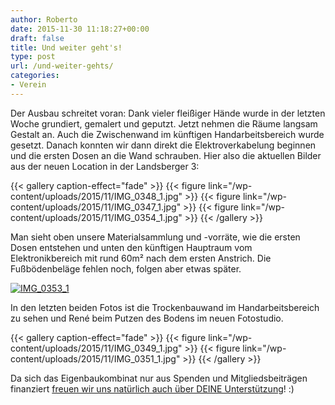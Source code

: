 ```yaml
---
author: Roberto
date: 2015-11-30 11:18:27+00:00
draft: false
title: Und weiter geht's!
type: post
url: /und-weiter-gehts/
categories:
- Verein
---
```


Der Ausbau schreitet voran: Dank vieler fleißiger Hände wurde in der letzten Woche grundiert, gemalert und geputzt. Jetzt nehmen die Räume langsam Gestalt an. Auch die Zwischenwand im künftigen Handarbeitsbereich wurde gesetzt. <!-- more -->Danach konnten wir dann direkt die Elektroverkabelung beginnen und die ersten Dosen an die Wand schrauben. Hier also die aktuellen Bilder aus der neuen Location in der Landsberger 3:


{{< gallery caption-effect="fade" >}}
  {{< figure link="/wp-content/uploads/2015/11/IMG_0348_1.jpg" >}}
{{< figure link="/wp-content/uploads/2015/11/IMG_0347_1.jpg" >}}
{{< figure link="/wp-content/uploads/2015/11/IMG_0354_1.jpg" >}}
{{< /gallery >}}

Man sieht oben unsere Materialsammlung und -vorräte, wie die ersten Dosen entstehen und unten den künftigen Hauptraum vom Elektronikbereich mit rund 60m² nach dem ersten Anstrich. Die Fußbödenbeläge fehlen noch, folgen aber etwas später.

[![IMG_0353_1](/wp-content/uploads/2015/11/IMG_0353_1-1024x362.jpg)
](/wp-content/uploads/2015/11/IMG_0353_1.jpg)

In den letzten beiden Fotos ist die Trockenbauwand im Handarbeitsbereich zu sehen und René beim Putzen des Bodens im neuen Fotostudio.


{{< gallery caption-effect="fade" >}}
  {{< figure link="/wp-content/uploads/2015/11/IMG_0349_1.jpg" >}}
{{< figure link="/wp-content/uploads/2015/11/IMG_0351_1.jpg" >}}
{{< /gallery >}}

Da sich das Eigenbaukombinat nur aus Spenden und Mitgliedsbeiträgen finanziert [freuen wir uns natürlich auch über DEINE Unterstützung](/unterstuetzen/)! :)
